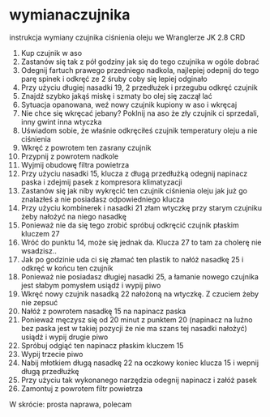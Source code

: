 # wymianaczujnika
instrukcja wymiany czujnika ciśnienia oleju we Wranglerze JK 2.8 CRD

1. Kup czujnik w aso
2. Zastanów się tak z pół godziny jak się do tego czujnika w ogóle dobrać
3. Odegnij fartuch prawego przedniego nadkola, najlepiej odepnij do tego parę spinek i odkręć ze 2 śruby coby się lepiej odginało
4. Przy użyciu długiej nasadki 19, 2 przedłużek i przegubu odkręć czujnik
5. Znajdź szybko jakąś miskę i szmaty bo olej się zaczął lać
6. Sytuacja opanowana, weź nowy czujnik kupiony w aso i wkręcaj
7. Nie chce się wkręcać jebany? Poklnij na aso że zły czujnik ci sprzedali, inny gwint inna wtyczka
8. Uświadom sobie, że właśnie odkręciłeś czujnik temperatury oleju a nie ciśnienia
9. Wkręć z powrotem ten zasrany czujnik
10. Przypnij z powrotem nadkole
11. Wyjmij obudowę filtra powietrza
12. Przy użyciu nasadki 15, klucza z długą przedłużką odegnij napinacz paska i zdejmij pasek z kompresora klimatyzacji
13. Zastanów się jak niby wykręcić ten czujnik ciśnienia oleju jak już go znalazłeś a nie posiadasz odpowiedniego klucza
14. Przy użyciu kombinerek i nasadki 21 złam wtyczkę przy starym czujniku żeby nałożyć na niego nasadkę
15. Ponieważ nie da się tego zrobić spróbuj odkręcić czujnik płaskim kluczem 27
16. Wróć do punktu 14, może się jednak da. Klucza 27 to tam za cholerę nie wsadzisz..
17. Jak po godzinie uda ci się złamać ten plastik to nałóż nasadkę 25 i odkręć w końcu ten czujnik
18. Ponieważ nie posiadasz długiej nasadki 25, a łamanie nowego czujnika jest słabym pomysłem usiądź i wypij piwo
19. Wkręć nowy czujnik nasadką 22 nałożoną na wtyczkę. Z czuciem żeby nie zepsuć
20. Nałóż z powrotem nasadkę 15 na napinacz paska
21. Ponieważ męczysz się od 20 minut z punktem 20 (napinacz na luźno bez paska jest w takiej pozycji że nie ma szans tej nasadki nałożyć) usiądź i wypij drugie piwo
22. Spróbuj odgiąć ten napinacz płaskim kluczem 15
23. Wypij trzecie piwo
24. Nabij młotkiem długą nasadkę 22 na oczkowy koniec klucza 15 i wepnij długą przedłużkę
25. Przy użyciu tak wykonanego narzędzia odegnij napinacz i załóż pasek
26. Zamontuj z powrotem filtr powietrza

W skrócie: prosta naprawa, polecam
